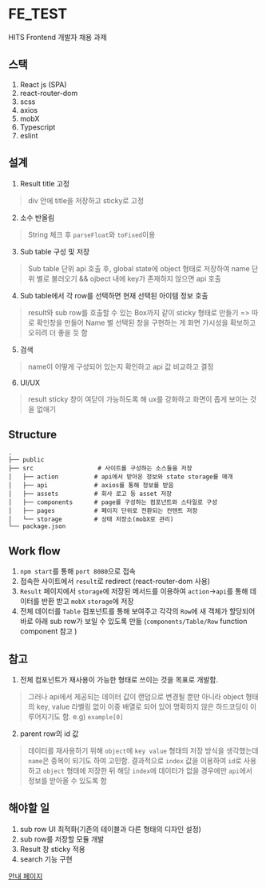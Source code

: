 # FE_TEST
HITS Frontend 개발자 채용 과제

## 스택
1. React js (SPA)
2. react-router-dom
3. scss
4. axios
5. mobX
6. Typescript
7. eslint

## 설계
1. Result title 고정
> div 안에 title을 저장하고 sticky로 고정
2. 소수 반올림
> String 체크 후 `parseFloat`와 `toFixed`이용
3. Sub table 구성 및 저장
> Sub table 단위 api 호출 후, global state에 object 형태로 저장하여 name 단위 별로 불러오기 && ojbect 내에 key가 존재하지 않으면 api 호출
4. Sub table에서 각 row를 선택하면 현재 선택된 아이템 정보 호출
> result와 sub row를 호출할 수 있는 Box까지 같이 sticky 형태로 만들기 => 따로 확인창을 만들어 Name 별 선택된 창을 구현하는 게 화면 가시성을 확보하고 오히려 더 좋을 듯 함
5. 검색
> name이 어떻게 구성되어 있는지 확인하고 api 값 비교하고 결정
6. UI/UX
> result sticky 창이 여닫이 가능하도록 해 ux를 강화하고 화면이 좁게 보이는 것을 없애기

## Structure

    .
    ├── public
    ├── src                  # 사이트를 구성하는 소스들을 저장
    │   ├── action          # api에서 받아온 정보와 state storage를 매개
    │   ├── api             # axios를 통해 정보를 받음
    │   ├── assets          # 회사 로고 등 asset 저장 
    │   ├── components      # page를 구성하는 컴포넌트와 스타일로 구성
    │   ├── pages           # 페이지 단위로 전환되는 컨텐트 저장 
    │   └── storage         # 상태 저장소(mobX로 관리)
    └── package.json

## Work flow
1. `npm start`를 통해 `port 8080`으로 접속
2. 접속한 사이트에서 `result`로 redirect (react-router-dom 사용)
3. `Result` 페이지에서 `storage`에 저장된 메서드를 이용하여 `action`->`api`를 통해 데이터를 반환 받고 `mobX` `storage`에 저장  
4. 전체 데이터를 `Table` 컴포넌트를 통해 보여주고 각각의 `Row`에 새 객체가 할당되어 바로 아래 sub row가 보일 수 있도록 만듦 (`components/Table/Row` function component 참고 )

## 참고
1. 전체 컴포넌트가 재사용이 가능한 형태로 쓰이는 것을 목표로 개발함.
> 그러나 api에서 제공되는 데이터 값이 랜덤으로 변경될 뿐만 아니라 object 형태의 key, value 라벨링 없이 이중 배열로 되어 있어 명확하지 않은 하드코딩이 이루어지기도 함. e.g) `example[0]`

2. parent row의 id 값
> 데이터를 재사용하기 위해 `object`에 `key value` 형태의 저장 방식을 생각했는데  `name`은 중복이 되기도 하여 고민함. 결과적으로 `index` 값을 이용하여 `id`로 사용하고 `object` 형태에 저장한 뒤 해당 `index`에 데이터가 없을 경우에만 `api`에서 정보를 받아올 수 있도록 함 

## 해야할 일
1. sub row UI 최적화(기존의 테이블과 다른 형태의 디자인 설정)
2. sub row를 저장할 모듈 개발
3. Result 창 sticky 적용
4. search 기능 구현

[안내 페이지](https://kindhearted-maize-855.notion.site/HITS-Frontend-f9b62e620c2d4a01a99393a989a54ccf)